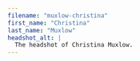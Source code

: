 ```yaml
---
filename: "muxlow-christina"
first_name: "Christina"
last_name: "Muxlow"
headshot_alt: |
  The headshot of Christina Muxlow.
---
```

